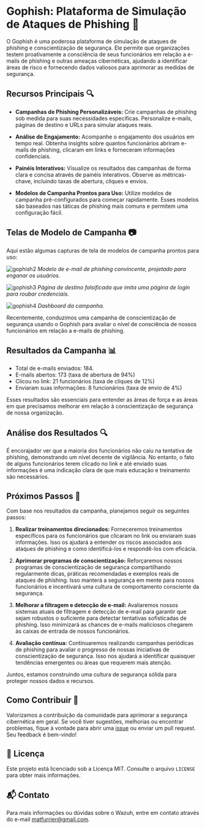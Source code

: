# Gophish: Plataforma de Simulação de Ataques de Phishing 🎣

O Gophish é uma poderosa plataforma de simulação de ataques de phishing e conscientização de segurança. Ele permite que organizações testem proativamente a consciência de seus funcionários em relação a e-mails de phishing e outras ameaças cibernéticas, ajudando a identificar áreas de risco e fornecendo dados valiosos para aprimorar as medidas de segurança.

## Recursos Principais 🔍

- **Campanhas de Phishing Personalizáveis:** Crie campanhas de phishing sob medida para suas necessidades específicas. Personalize e-mails, páginas de destino e URLs para simular ataques reais.

- **Análise de Engajamento:** Acompanhe o engajamento dos usuários em tempo real. Obtenha insights sobre quantos funcionários abriram e-mails de phishing, clicaram em links e forneceram informações confidenciais.

- **Painéis Interativos:** Visualize os resultados das campanhas de forma clara e concisa através de painéis interativos. Observe as métricas-chave, incluindo taxas de abertura, cliques e envios.

- **Modelos de Campanha Prontos para Uso:** Utilize modelos de campanha pré-configurados para começar rapidamente. Esses modelos são baseados nas táticas de phishing mais comuns e permitem uma configuração fácil.

## Telas de Modelo de Campanha 📷

Aqui estão algumas capturas de tela de modelos de campanha prontos para uso:

![gophish2](https://github.com/matfurrier/gophish/assets/30526394/035bd64c-ca87-4fe6-9ced-5df4401c9660)
*Modelo de e-mail de phishing convincente, projetado para enganar os usuários.*

![gophish3](https://github.com/matfurrier/gophish/assets/30526394/64b6620d-1368-4da0-ad7e-5ad7d7fef5f3)
*Página de destino falsificada que imita uma página de login para roubar credenciais.*

![gophish4](https://github.com/matfurrier/gophish/assets/30526394/3eae5a21-1a60-49f9-bb5f-9b5ab05d4e8f)
*Dashboard da campanha.*

Recentemente, conduzimos uma campanha de conscientização de segurança usando o Gophish para avaliar o nível de consciência de nossos funcionários em relação a e-mails de phishing.

## Resultados da Campanha 📊

- Total de e-mails enviados: 184.
- E-mails abertos: 173 (taxa de abertura de 94%)
- Clicou no link: 21 funcionários (taxa de cliques de 12%)
- Enviaram suas informações: 8 funcionários (taxa de envio de 4%)

Esses resultados são essenciais para entender as áreas de força e as áreas em que precisamos melhorar em relação à conscientização de segurança de nossa organização.

## Análise dos Resultados 🔍

É encorajador ver que a maioria dos funcionários não caiu na tentativa de phishing, demonstrando um nível decente de vigilância. No entanto, o fato de alguns funcionários terem clicado no link e até enviado suas informações é uma indicação clara de que mais educação e treinamento são necessários.

## Próximos Passos 🚀

Com base nos resultados da campanha, planejamos seguir os seguintes passos:

1. **Realizar treinamentos direcionados:** Forneceremos treinamentos específicos para os funcionários que clicaram no link ou enviaram suas informações. Isso os ajudará a entender os riscos associados aos ataques de phishing e como identificá-los e respondê-los com eficácia.

2. **Aprimorar programas de conscientização:** Reforçaremos nossos programas de conscientização de segurança compartilhando regularmente dicas, práticas recomendadas e exemplos reais de ataques de phishing. Isso manterá a segurança em mente para nossos funcionários e incentivará uma cultura de comportamento consciente da segurança.

3. **Melhorar a filtragem e detecção de e-mail:** Avaliaremos nossos sistemas atuais de filtragem e detecção de e-mail para garantir que sejam robustos o suficiente para detectar tentativas sofisticadas de phishing. Isso minimizará as chances de e-mails maliciosos chegarem às caixas de entrada de nossos funcionários.

4. **Avaliação contínua:** Continuaremos realizando campanhas periódicas de phishing para avaliar o progresso de nossas iniciativas de conscientização de segurança. Isso nos ajudará a identificar quaisquer tendências emergentes ou áreas que requerem mais atenção.

Juntos, estamos construindo uma cultura de segurança sólida para proteger nossos dados e recursos.

## Como Contribuir 👥

Valorizamos a contribuição da comunidade para aprimorar a segurança cibernética em geral. Se você tiver sugestões, melhorias ou encontrar problemas, fique à vontade para abrir uma [issue](https://github.com/matfurrier/gophish/issues) ou enviar um pull request. Seu feedback é bem-vindo!

## 📄 Licença

Este projeto está licenciado sob a Licença MIT. Consulte o arquivo `LICENSE` para obter mais informações.

## 📬 Contato

Para mais informações ou dúvidas sobre o Wazuh, entre em contato através do e-mail matfurrier@gmail.com.
